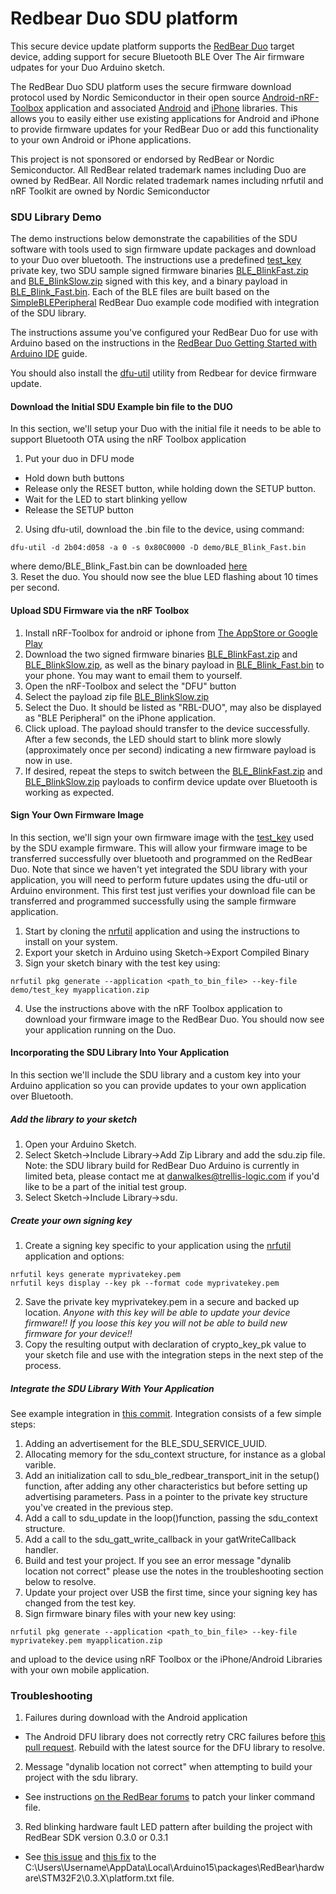 Redbear Duo SDU platform
==========
This secure device update platform supports the [RedBear Duo](https://github.com/redbear/Duo) target device, adding support for secure Bluetooth BLE Over The Air firmware udpates for your Duo Arduino sketch.

The RedBear Duo SDU platform uses the secure firmware download protocol used by Nordic Semiconductor in their open source [Android-nRF-Toolbox](https://github.com/Trellis-Logic/Android-nRF-Toolbox) application and associated [Android](https://github.com/Trellis-Logic/Android-DFU-Library) and [iPhone](https://github.com/Trellis-Logic/IOS-Pods-DFU-Library) libraries.  This allows you to easily either use existing applications for Android and iPhone to provide firmware updates for your RedBear Duo or add this functionality to your own Android or iPhone applications.

This project is not sponsored or endorsed by RedBear or Nordic Semiconductor.  All RedBear related trademark names including Duo are owned by RedBear.  All Nordic related trademark names including nrfutil and nRF Toolkit are owned by Nordic Semiconductor

### SDU Library Demo

The demo instructions below demonstrate the capabilities of the SDU software with tools used to sign firmware update packages and download to your Duo over bluetooth.  The instructions use a predefined [test_key](demo/test_key) private key, two SDU sample signed firmware binaries [BLE_BlinkFast.zip](demo/BLE_BlinkFast.zip) and [BLE_BlinkSlow.zip](demo/BLE_BlinkSlow.zip) signed with this key, and a binary payload in [BLE_Blink_Fast.bin](demo/BLE_Blink_Fast.bin).  Each of the BLE files are built based on the [SimpleBLEPeripheral](https://github.com/Trellis-Logic/STM32-Arduino/tree/master/arduino/libraries/RedBear_Duo/examples/03.BLE/SimpleBLEPeripheral) RedBear Duo example code modified with integration of the SDU library.

The instructions assume you've configured your RedBear Duo for use with Arduino based on the instructions in the [RedBear Duo Getting Started with Arduino IDE](https://github.com/redbear/Duo/blob/master/docs/getting_started_with_arduino_ide.md) guide.

You should also install the [dfu-util](https://github.com/redbear/Duo/blob/master/docs/dfu-util_installation_guide.md) utility from Redbear for device firmware update.


#### Download the Initial SDU Example bin file to the DUO

In this section, we'll setup your Duo with the initial file it needs to be able to support Bluetooth OTA using the nRF Toolbox application

1. Put your duo in DFU mode
 * Hold down buth buttons
 * Release only the RESET button, while holding down the SETUP button.
 * Wait for the LED to start blinking yellow
 * Release the SETUP button

2. Using dfu-util, download the .bin file to the device, using command:  
```
dfu-util -d 2b04:d058 -a 0 -s 0x80C0000 -D demo/BLE_Blink_Fast.bin
```  
where demo/BLE_Blink_Fast.bin can be downloaded [here](demo/BLE_Blink_Fast.bin)  
3. Reset the duo.  You should now see the blue LED flashing about 10 times per second.

#### Upload SDU Firmware via the nRF Toolbox

1. Install nRF-Toolbox for android or iphone from [The AppStore or Google Play](https://www.nordicsemi.com/eng/Products/Nordic-mobile-Apps/nRF-Toolbox-App)
2. Download the two signed firmware binaries [BLE_BlinkFast.zip](demo/BLE_BlinkFast.zip) and [BLE_BlinkSlow.zip](demo/BLE_BlinkSlow.zip), as well as the binary payload in [BLE_Blink_Fast.bin](demo/BLE_Blink_Fast.bin) to your phone.  You may want to email them to yourself.
3. Open the nRF-Toolbox and select the "DFU" button
4. Select the payload zip file [BLE_BlinkSlow.zip](demo/BLE_BlinkSlow.zip)
5. Select the Duo.  It should be listed as "RBL-DUO", may also be displayed as "BLE Peripheral" on the iPhone application.
6. Click upload.  The payload should transfer to the device successfully.  After a few seconds, the LED should start to blink more slowly (approximately once per second) indicating a new firmware payload is now in use.
7. If desired, repeat the steps to switch between the [BLE_BlinkFast.zip](demo/BLE_BlinkFast.zip) and [BLE_BlinkSlow.zip](demo/BLE_BlinkSlow.zip) payloads to confirm device update over Bluetooth is working as expected.

#### Sign Your Own Firmware Image

In this section, we'll sign your own firmware image with the [test_key](demo/test_key) used by the SDU example firmware.  This will allow your firmware image to be transferred successfully over bluetooth and programmed on the RedBear Duo.  Note that since we haven't yet integrated the SDU library with your application, you will need to perform future updates using the dfu-util or Arduino environment.  This first test just verifies your download file can be transferred and programmed successfully using the sample firmware application.

1. Start by cloning the [nrfutil](https://github.com/Trellis-Logic/pc-nrfutil) application and using the instructions to install on your system.
2. Export your sketch in Arduino using Sketch->Export Compiled Binary
3. Sign your sketch binary with the test key using:  
```
nrfutil pkg generate --application <path_to_bin_file> --key-file demo/test_key myapplication.zip
```
4. Use the instructions above with the nRF Toolbox application to download your firmware image to the RedBear Duo.  You should now see your application running on the Duo.

#### Incorporating the SDU Library Into Your Application
In this section we'll include the SDU library and a custom key into your Arduino application so you can provide updates to your own application over Bluetooth.  

##### Add the library to your sketch
1. Open your Arduino Sketch.
2. Select Sketch->Include Library->Add Zip Library and add the sdu.zip file.
Note: the SDU library build for RedBear Duo Arduino is currently in limited beta, please contact me at danwalkes@trellis-logic.com if you'd like to be a part of the initial test group.  
3. Select Sketch->Include Library->sdu.

##### Create your own signing key
1. Create a signing key specific to your application using the [nrfutil](https://github.com/Trellis-Logic/pc-nrfutil) application and options:  
```
nrfutil keys generate myprivatekey.pem
nrfutil keys display --key pk --format code myprivatekey.pem
```  
2. Save the private key myprivatekey.pem in a secure and backed up location.  *Anyone with this key will be able to update your device firmware!!*  *If you loose this key you will not be able to build new firmware for your device!!*
3. Copy the resulting output with declaration of crypto_key_pk value to your sketch file and use with the integration steps in the next step of the process.  

##### Integrate the SDU Library With Your Application
See example integration in [this commit](https://github.com/Trellis-Logic/STM32-Arduino/commit/99097785a01446489b8b681e810621610a9af758).  Integration consists of a few simple steps:  
1. Adding an advertisement for the BLE_SDU_SERVICE_UUID.  
2. Allocating memory for the sdu_context structure, for instance as a global varible.  
3. Add an initialization call to sdu_ble_redbear_transport_init in the setup() function, after adding any other characteristics but before setting up advertising parameters.  Pass in a pointer to the private key structure you've created in the previous step.  
4. Add a call to sdu_update in the loop()function, passing the sdu_context structure.  
5. Add a call to the sdu_gatt_write_callback in your gatWriteCallback handler.  
6. Build and test your project.  If you see an error message "dynalib location not correct" please use the notes in the troubleshooting section below to resolve.  
7. Update your project over USB the first time, since your signing key has changed from the test key.  
8. Sign firmware binary files with your new key using:  
```
nrfutil pkg generate --application <path_to_bin_file> --key-file myprivatekey.pem myapplication.zip
```  
and upload to the device using nRF Toolbox or the iPhone/Android Libraries with your own mobile application.

### Troubleshooting
1. Failures during download with the Android application  
  * The Android DFU library does not correctly retry CRC failures before [this pull request](https://github.com/NordicSemiconductor/Android-DFU-Library/pull/41).  Rebuild with the latest source for the DFU library to resolve.
2. Message "dynalib location not correct" when attempting to build your project with the sdu library.  
  * See instructions [on the RedBear forums](http://discuss.redbear.cc/t/dynalib-location-not-correct-linker-error-on-arduino-build/1639) to patch your linker command file.  
3. Red blinking hardware fault LED pattern after building the project with RedBear SDK version 0.3.0 or 0.3.1
 * See [this issue](https://github.com/redbear/STM32-Arduino/issues/21) and [this fix](https://github.com/Trellis-Logic/STM32-Arduino/commit/78d96cfcea16f28fd67bb8d5520bad11679a8ab6) to the C:\Users\Username\AppData\Local\Arduino15\packages\RedBear\hardware\STM32F2\0.3.X\platform.txt file.
